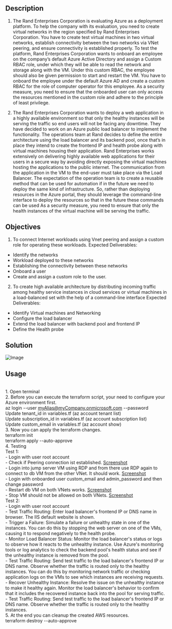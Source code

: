 ## Description
1. The Rand Enterprises Corporation is evaluating Azure as a deployment platform. To help the company with its evaluation, you need to create virtual networks in the region specified by Rand Enterprises Corporation. You have to create test virtual machines in two virtual networks, establish connectivity between the two networks via VNet peering, and ensure connectivity is established properly.
To test the platform, Rand Enterprises Corporation wants to onboard an employee on the company’s default Azure Active Directory and assign a Custom RBAC role, under which they will be able to read the network and storage along with the VM. Under this custom RBAC, the employee should also be given permission to start and restart the VM. You have to onboard the employee under the default Azure AD and create a custom RBAC for the role of computer operator for this employee.
As a security measure, you need to ensure that the onboarded user can only access the resources mentioned in the custom role and adhere to the principle of least privilege.

2. The Rand Enterprises Corporation wants to deploy a web application in a highly available environment so that only the healthy instances will be serving the traffic so end users will not be facing any downtime. They have decided to work on an Azure public load balancer to implement the functionality.
The operations team at Rand decides to define the entire architecture using the load balancer and its backend pool, once that’s in place they intend to create the frontend IP and health probe along with virtual machines housing their application.
Rand Enterprises works extensively on delivering highly available web applications for their users in a secure way by avoiding directly exposing the virtual machines hosting the applications to the public internet. The communication from the application in the VM to the end-user must take place via the Load Balancer.
The expectation of the operation team is to create a reusable method that can be used for automation if in the future we need to deploy the same kind of infrastructure. So, rather than deploying resources in the Azure portal, they should leverage the command-line interface to deploy the resources so that in the future these commands can be used
As a security measure, you need to ensure that only the health instances of the virtual machine will be serving the traffic.

## Objectives
1. To connect Internet workloads using Vnet peering and assign a custom role for operating these workloads.
Expected Deliverables:
- Identify the networks
- Workload deployed to these networks
- Establishing the connectivity between these networks
- Onboard a user
- Create and assign a custom role to the user.

2. To create high available architecture by distributing incoming traffic among healthy service instances in cloud services or virtual machines in a load-balanced set with the help of a command-line interface
Expected Deliverables:
- Identify Virtual machines and Networking
- Configure the load balancer
- Extend the load balancer with backend pool and frontend IP
- Define the Health probe

## Solution
![Image](https://github.com/huyphamch/terraform-azure-vnet-peering/blob/main/diagrams/IT-Architecture.png)


## Usage
<br /> 1. Open terminal
<br /> 2. Before you can execute the terraform script, your need to configure your Azure environment first.
<br /> az login --user <myAlias@myCompany.onmicrosoft.com> --password <myPassword>
<br /> Update tenant_id in variables.tf (az account tenant list)
<br /> Update subscription_id in variables.tf (az account subscription list)
<br /> Update custom_email in variables.tf (az account show)
<br /> 3. Now you can apply the terraform changes.
<br /> terraform init
<br /> terraform apply --auto-approve
<br /> 4. Testing
<br />Test 1: 
<br /> - Login with user root account
<br /> - Check if Peering connection ist established. [Screenshot](https://github.com/huyphamch/terraform-azure-vnet-peering/blob/main/Screenshot/Test1_01_Peering.png)
<br /> - Login into jump server VM using RDP and from there use RDP again to connect to db VM from the other VNet. It should work. [Screenshot](https://github.com/huyphamch/terraform-azure-vnet-peering/blob/main/Screenshot/Test1_02_RDP_External_VNet.png)
<br /> - Login with onboarded user custom_email and admin_password and then change password
<br /> - Restart db VM on both VNets works. [Screenshot](https://github.com/huyphamch/terraform-azure-vnet-peering/blob/main/Screenshot/Test1_03_Restart_dbVM.png)
<br /> - Stop VM should not be allowed on both VNets. [Screenshot](https://github.com/huyphamch/terraform-azure-vnet-peering/blob/main/Screenshot/Test1_04_Stop_dbVM.png)
<br />Test 2: 
<br /> - Login with user root account
<br /> - Test Traffic Routing: Enter load balancer's frontend IP or DNS name in browser. The IIS default website is shown.
<br /> - Trigger a Failure: Simulate a failure or unhealthy state in one of the instances. You can do this by stopping the web server on one of the VMs, causing it to respond negatively to the health probe.
<br /> - Monitor Load Balancer Status: Monitor the load balancer's status or logs to observe how it reacts to the unhealthy instance. Use Azure's monitoring tools or log analytics to check the backend pool's health status and see if the unhealthy instance is removed from the pool.
<br /> - Test Traffic Routing: Send test traffic to the load balancer's frontend IP or DNS name. Observe whether the traffic is routed only to the healthy instances. You can do this by monitoring network traffic or checking application logs on the VMs to see which instances are receiving requests.
<br /> - Recover Unhealthy Instance: Resolve the issue on the unhealthy instance to make it healthy again. Monitor the load balancer's behavior to confirm that it includes the recovered instance back into the pool for serving traffic.
<br /> - Test Traffic Routing: Send test traffic to the load balancer's frontend IP or DNS name. Observe whether the traffic is routed only to the healthy instances. 
<br /> 5. At the end you can cleanup the created AWS resources.
<br /> terraform destroy --auto-approve
